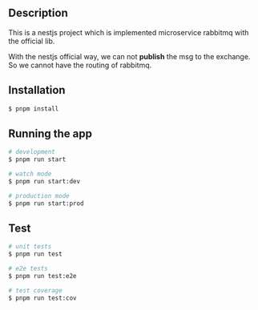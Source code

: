 
## Description

This is a nestjs project which is implemented microservice rabbitmq with the official lib.

With the nestjs official way, we can not **publish** the msg to the exchange.
So we cannot have the routing of rabbitmq.

## Installation

```bash
$ pnpm install
```

## Running the app

```bash
# development
$ pnpm run start

# watch mode
$ pnpm run start:dev

# production mode
$ pnpm run start:prod
```

## Test

```bash
# unit tests
$ pnpm run test

# e2e tests
$ pnpm run test:e2e

# test coverage
$ pnpm run test:cov
```